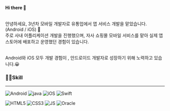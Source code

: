 #### Hi there 👋 

###### 
###### 
<p>
  안녕하세요, 3년차 모바일 개발자로 유통업에서 앱 서비스 개발을 맡았습니다. (Android / iOS) 🌱<br/>
  주로 사내 어플리케이션 개발을 진행했으며, 자사 쇼핑몰 모바일 서비스를 맡아 실제 앱스토어에 배포하고 운영했던 경험이 있습니다.<br/><br/>
  
  Android와 iOS 모두 개발 경험이 , 안드로이드 개발자로 성장하기 위해 노력하고 있습니다.😀
</p>

### 🤹‍♀️Skill
------------
![Android](https://img.shields.io/badge/Android-3DDC84?style=flat-square&logo=Android&logoColor=white)&nbsp;![java](https://img.shields.io/badge/java-007396?style=flat-square&logo=java&logoColor=white)&nbsp;![iOS](https://img.shields.io/badge/iOS-000000?style=flat-square&logo=iOS&logoColor=white)&nbsp;![Swift](https://img.shields.io/badge/Swift-FA7343?style=flat-square&logo=Swift&logoColor=white)
   
![HTML5](https://img.shields.io/badge/HTML5-E34F26?style=flat-square&logo=HTML5&logoColor=white)&nbsp;![CSS3](https://img.shields.io/badge/CSS3-1572B6?style=flat-square&logo=CSS3&logoColor=white)&nbsp;![JS](https://img.shields.io/badge/JavaScript-F7DF1E?style=flat-square&logo=JavaScript&logoColor=black)&nbsp;![Oracle](https://img.shields.io/badge/Oracle-F80000?style=flat-square&logo=Oracle&logoColor=white)&nbsp;

